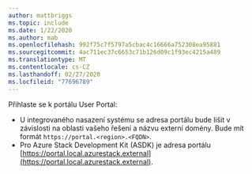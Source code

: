 ```yaml
---
author: mattbriggs
ms.topic: include
ms.date: 1/22/2020
ms.author: mab
ms.openlocfilehash: 992f75c7f5797a5cbac4c16666a752308ea95881
ms.sourcegitcommit: 4ac711ec37c6653c71b126d09c1f93ec4215a489
ms.translationtype: MT
ms.contentlocale: cs-CZ
ms.lasthandoff: 02/27/2020
ms.locfileid: "77696789"
---
```

Přihlaste se k portálu User Portal: 

* U integrovaného nasazení systému se adresa portálu bude lišit v závislosti na oblasti vašeho řešení a názvu externí domény. Bude mít formát `https://portal.<region>.<FQDN>`.
* Pro Azure Stack Development Kit (ASDK) je adresa portálu [https://portal.local.azurestack.external](https://portal.local.azurestack.external).